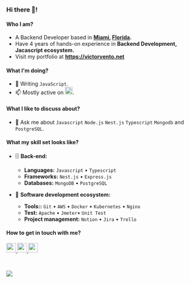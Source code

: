 <!--
[website]: https://victorvento.net
[linkedin]: https://www.linkedin.com/in/vvento
[twitter]: https://twitter.com/victorovento
[leetcode]: https://leetcode.com/victorovento
[email]: victorovento@icloud.com -->

### Hi there 👋!

#### Who I am?

- A Backend Developer based in **[Miami](https://en.wikipedia.org/wiki/Miami), [Florida](https://en.wikipedia.org/wiki/Florida).**
- Have 4 years of hands-on experience in **Backend Development, Jacascript ecosystem.**
- Visit my portfolio at **https://victorvento.net**

#### What I'm doing?

- 🌱 Writing `JavaScript`.
- 📫 Mostly active on <a href="https://www.linkedin.com/in/vvento"><img src="https://cdn-icons-png.flaticon.com/512/174/174857.png" height=20></a>.

#### What I like to discuss about?

- 💬 Ask me about `Javascript` `Node.js` `Nest.js` `Typescript` `Mongodb` and `PostgreSQL`.

#### What my skill set looks like?

- 🗄️ **Back-end:**

  - **Languages:** `Javascript` • `Typescript`
  - **Frameworks:** `Nest.js` • `Express.js`
  - **Databases:** `MongoDB` • `PostgreSQL`

- 🎡 **Software development ecosystem:**

  - **Tools::** `Git` • `AWS` • `Docker` • `Kubernetes` • `Nginx`
  - **Test:** `Apache` • `Jmeter`• `Unit Test`
  - **Project management:** `Notion` • `Jira` • `Trello`


#### How to get in touch with me?

<p left="center">
<a href="https://www.linkedin.com/in/vvento/">
  <img src="https://img.shields.io/badge/linkedin-%230077B5.svg?&style=for-the-badge&logo=linkedin&logoColor=white" height=25>
</a> 
<a href="https://leetcode.com/victorovento">
  <img src="https://camo.githubusercontent.com/3c610fbb56cb54a4720f012dc4625f721ca5afbdecc30dd1f3380edb2f4fe571/68747470733a2f2f696d672e736869656c64732e696f2f7374617469632f76313f7374796c653d666f722d7468652d6261646765266d6573736167653d4c656574436f646526636f6c6f723d323232323232266c6f676f3d4c656574436f6465266c6f676f436f6c6f723d464641313136266c6162656c3d" height=25>
</a> 
<a href="mailto:victorovento@icloud.com">
  <img src="https://img.shields.io/badge/Gmail-D14836?style=for-the-badge&logo=gmail&logoColor=white" height=25>
</a>
</p>

<br/>
<!-- GitHub Profile Views Counter -->

![](https://komarev.com/ghpvc/?username=victorovento)
